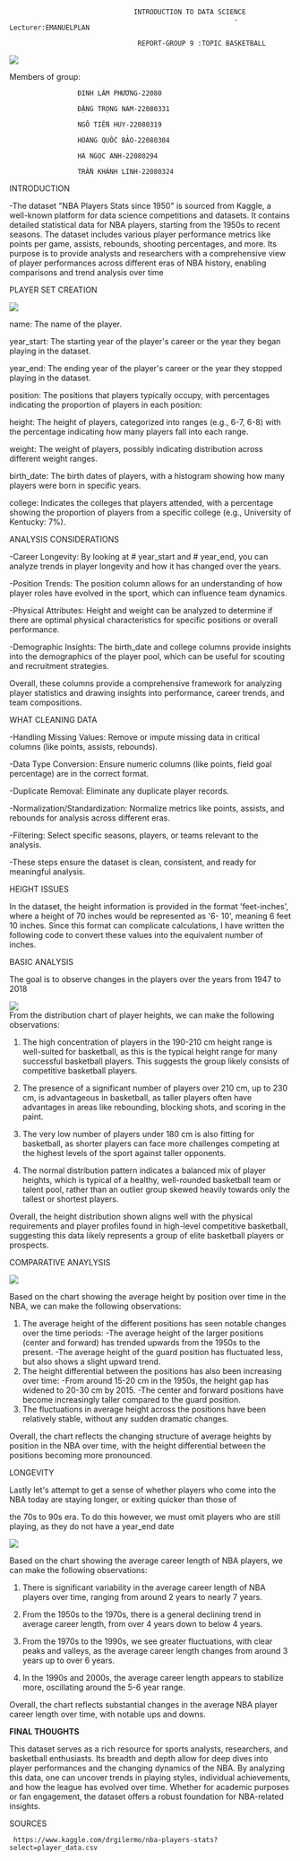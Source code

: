                                    INTRODUCTION TO DATA SCIENCE
                                                            -Lecturer:EMANUELPLAN

                                    REPORT-GROUP 9 :TOPIC BASKETBALL 

  ![](images/nab2.jpg)  

  Members of group:  
                    
                     ĐINH LÂM PHƯƠNG-22080
  
                     ĐẶNG TRỌNG NAM-22080331
                     
                     NGÔ TIẾN HUY-22080319
                     
                     HOÀNG QUỐC BẢO-22080304
                     
                     HÀ NGỌC ANH-22080294
                     
                     TRẦN KHÁNH LINH-22080324
                

INTRODUCTION 
 
  -The dataset "NBA Players Stats since 1950" is sourced from Kaggle, a well-known platform for data science competitions and datasets. It contains detailed statistical data for NBA
    players, starting from the 1950s to recent seasons. The dataset includes various player performance metrics like points per game, assists, rebounds, shooting 
    percentages, and more. Its purpose is to provide analysts and researchers with a comprehensive view of player performances across different eras of NBA history, enabling 
    comparisons and trend analysis over time
                                  
 PLAYER SET CREATION

  ![](images/chart5d.png)      

    
  name: The name of the player.

  year_start: The starting year of the player's career or the year they began playing in the dataset.
  
  year_end: The ending year of the player's career or the year they stopped playing in the dataset.
  
  position: The positions that players typically occupy, with percentages indicating the proportion of players in each position:
  
  height: The height of players, categorized into ranges (e.g., 6-7, 6-8) with the percentage indicating how many players fall into each 
   range.

  weight: The weight of players, possibly indicating distribution across different weight ranges.
  
  birth_date: The birth dates of players, with a histogram showing how many players were born in specific years.
  
  college: Indicates the colleges that players attended, with a percentage showing the proportion of players from a specific college (e.g., 
    University of Kentucky: 7%).

ANALYSIS CONSIDERATIONS
  
  -Career Longevity: By looking at # year_start and # year_end, you can analyze trends in player longevity and how it has changed over the years.
  
  -Position Trends: The position column allows for an understanding of how player roles have evolved in the sport, which can influence team dynamics.

  -Physical Attributes: Height and weight can be analyzed to determine if there are optimal physical characteristics for specific positions or overall performance.

  -Demographic Insights: The birth_date and college columns provide insights into the demographics of the player pool, which can be useful for scouting and recruitment strategies.
    
  Overall, these columns provide a comprehensive framework for analyzing player statistics and drawing insights into performance, career trends, and team compositions.
           
WHAT CLEANING DATA

-Handling Missing Values: Remove or impute missing data in critical columns (like points, assists, rebounds).

-Data Type Conversion: Ensure numeric columns (like points, field goal percentage) are in the correct format.

-Duplicate Removal: Eliminate any duplicate player records.

-Normalization/Standardization: Normalize metrics like points, assists, and rebounds for analysis across different eras.

-Filtering: Select specific seasons, players, or teams relevant to the analysis.

-These steps ensure the dataset is clean, consistent, and ready for meaningful analysis.

HEIGHT ISSUES

   In the dataset, the height information is provided in the format 'feet-inches', where a height of 70 inches would be represented as '6- 
   10', meaning 6 feet 10 inches. Since this format can complicate calculations, I have written the following code to convert these values 
   into the equivalent number of inches.
   
BASIC ANALYSIS

  The goal is to observe changes in the players over the years from 1947 to   2018

 ![](images/chart3b.png)  
From the distribution chart of player heights, we can make the following observations:

1. The high concentration of players in the 190-210 cm height range is well-suited for basketball, as this is the typical height range for many successful basketball players. This 
suggests the group likely consists of competitive basketball players.

2. The presence of a significant number of players over 210 cm, up to 230 cm, is advantageous in basketball, as taller players often have advantages in areas like rebounding, blocking 
shots, and scoring in the paint.

3. The very low number of players under 180 cm is also fitting for basketball, as shorter players can face more challenges competing at the highest levels of the sport against taller 
opponents.

4. The normal distribution pattern indicates a balanced mix of player heights, which is typical of a healthy, well-rounded basketball team or talent pool, rather than an outlier group 
skewed heavily towards only the tallest or shortest players.

Overall, the height distribution shown aligns well with the physical requirements and player profiles found in high-level competitive basketball, suggesting this data likely represents 
a group of elite basketball players or prospects.
 
COMPARATIVE ANAYLYSIS 

  ![](images/chart4.png)  

Based on the chart showing the average height by position over time in the NBA, we can make the following observations:
1. The average height of the different positions has seen notable changes over the time periods:
-The average height of the larger positions (center and forward) has trended upwards from the 1950s to the present.
-The average height of the guard position has fluctuated less, but also shows a slight upward trend.
2. The height differential between the positions has also been increasing over time:
-From around 15-20 cm in the 1950s, the height gap has widened to 20-30 cm by 2015.
-The center and forward positions have become increasingly taller compared to the guard position.
3. The fluctuations in average height across the positions have been relatively stable, without any sudden dramatic changes.

Overall, the chart reflects the changing structure of average heights by position in the NBA over time, with the height differential between the positions becoming more pronounced.

 LONGEVITY 
   
   Lastly let's attempt to get a sense of whether players who come into the NBA today are staying longer, or exiting quicker than those of  
   
  the 70s to 90s era. To do this however, we must omit players who are still playing, as they do not have a year_end date

 ![](images/chart3c.png) 

Based on the chart showing the average career length of NBA players, we can make the following observations:

1. There is significant variability in the average career length of NBA players over time, ranging from around 2 years to nearly 7 years.

2. From the 1950s to the 1970s, there is a general declining trend in average career length, from over 4 years down to below 4 years.

3. From the 1970s to the 1990s, we see greater fluctuations, with clear peaks and valleys, as the average career length changes from around 3 years up to over 6 years.

4. In the 1990s and 2000s, the average career length appears to stabilize more, oscillating around the 5-6 year range.

Overall, the chart reflects substantial changes in the average NBA player career length over time, with notable ups and downs.

**FINAL THOUGHTS**

This dataset serves as a rich resource for sports analysts, researchers, and basketball enthusiasts. Its breadth and depth allow for deep
dives into player performances and the changing dynamics of the NBA. By analyzing this data, one can uncover trends in playing styles, 
individual achievements, and how the league has evolved over time. Whether for academic purposes or fan engagement, the dataset offers
a robust foundation for NBA-related insights.

SOURCES
 
     https://www.kaggle.com/drgilermo/nba-players-stats?select=player_data.csv
   
                  
                                                         

